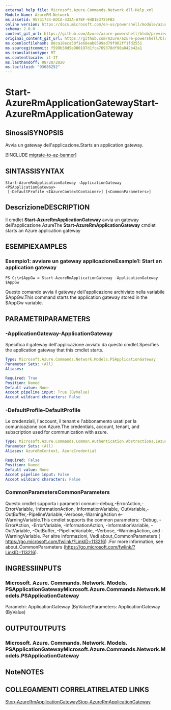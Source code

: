 ```yaml
---
external help file: Microsoft.Azure.Commands.Network.dll-Help.xml
Module Name: AzureRM.Network
ms.assetid: 95731734-EDCA-432A-A7BF-94D1E3725FB2
online version: https://docs.microsoft.com/en-us/powershell/module/azurerm.network/start-azurermapplicationgateway
schema: 2.0.0
content_git_url: https://github.com/Azure/azure-powershell/blob/preview/src/ResourceManager/Network/Commands.Network/help/Start-AzureRmApplicationGateway.md
original_content_git_url: https://github.com/Azure/azure-powershell/blob/preview/src/ResourceManager/Network/Commands.Network/help/Start-AzureRmApplicationGateway.md
ms.openlocfilehash: 88ca18eca50f1e68eab8599ad79f902ff1fd2551
ms.sourcegitcommit: f599b50d5e980197d1fca769378df90a842b42a1
ms.translationtype: MT
ms.contentlocale: it-IT
ms.lasthandoff: 08/20/2020
ms.locfileid: "93686252"
---
```

# <span data-ttu-id="d1240-101">Start-AzureRmApplicationGateway</span><span class="sxs-lookup"><span data-stu-id="d1240-101">Start-AzureRmApplicationGateway</span></span>

## <span data-ttu-id="d1240-102">Sinossi</span><span class="sxs-lookup"><span data-stu-id="d1240-102">SYNOPSIS</span></span>
<span data-ttu-id="d1240-103">Avvia un gateway dell'applicazione.</span><span class="sxs-lookup"><span data-stu-id="d1240-103">Starts an application gateway.</span></span>

[!INCLUDE [migrate-to-az-banner](../../includes/migrate-to-az-banner.md)]

## <span data-ttu-id="d1240-104">SINTASSI</span><span class="sxs-lookup"><span data-stu-id="d1240-104">SYNTAX</span></span>

```
Start-AzureRmApplicationGateway -ApplicationGateway <PSApplicationGateway>
 [-DefaultProfile <IAzureContextContainer>] [<CommonParameters>]
```

## <span data-ttu-id="d1240-105">Descrizione</span><span class="sxs-lookup"><span data-stu-id="d1240-105">DESCRIPTION</span></span>
<span data-ttu-id="d1240-106">Il cmdlet **Start-AzureRmApplicationGateway** avvia un gateway dell'applicazione Azure</span><span class="sxs-lookup"><span data-stu-id="d1240-106">The **Start-AzureRmApplicationGateway** cmdlet starts an Azure application gateway</span></span>

## <span data-ttu-id="d1240-107">ESEMPI</span><span class="sxs-lookup"><span data-stu-id="d1240-107">EXAMPLES</span></span>

### <span data-ttu-id="d1240-108">Esempio1: avviare un gateway applicazione</span><span class="sxs-lookup"><span data-stu-id="d1240-108">Example1: Start an application gateway</span></span>
```
PS C:\>$AppGw = Start-AzureRmApplicationGateway -ApplicationGateway $AppGw
```

<span data-ttu-id="d1240-109">Questo comando avvia il gateway dell'applicazione archiviato nella variabile $AppGw.</span><span class="sxs-lookup"><span data-stu-id="d1240-109">This command starts the application gateway stored in the $AppGw variable.</span></span>

## <span data-ttu-id="d1240-110">PARAMETRI</span><span class="sxs-lookup"><span data-stu-id="d1240-110">PARAMETERS</span></span>

### <span data-ttu-id="d1240-111">-ApplicationGateway</span><span class="sxs-lookup"><span data-stu-id="d1240-111">-ApplicationGateway</span></span>
<span data-ttu-id="d1240-112">Specifica il gateway dell'applicazione avviato da questo cmdlet.</span><span class="sxs-lookup"><span data-stu-id="d1240-112">Specifies the application gateway that this cmdlet starts.</span></span>

```yaml
Type: Microsoft.Azure.Commands.Network.Models.PSApplicationGateway
Parameter Sets: (All)
Aliases:

Required: True
Position: Named
Default value: None
Accept pipeline input: True (ByValue)
Accept wildcard characters: False
```

### <span data-ttu-id="d1240-113">-DefaultProfile</span><span class="sxs-lookup"><span data-stu-id="d1240-113">-DefaultProfile</span></span>
<span data-ttu-id="d1240-114">Le credenziali, l'account, il tenant e l'abbonamento usati per la comunicazione con Azure.</span><span class="sxs-lookup"><span data-stu-id="d1240-114">The credentials, account, tenant, and subscription used for communication with azure.</span></span>

```yaml
Type: Microsoft.Azure.Commands.Common.Authentication.Abstractions.IAzureContextContainer
Parameter Sets: (All)
Aliases: AzureRmContext, AzureCredential

Required: False
Position: Named
Default value: None
Accept pipeline input: False
Accept wildcard characters: False
```

### <span data-ttu-id="d1240-115">CommonParameters</span><span class="sxs-lookup"><span data-stu-id="d1240-115">CommonParameters</span></span>
<span data-ttu-id="d1240-116">Questo cmdlet supporta i parametri comuni:-debug,-ErrorAction,-ErrorVariable,-InformationAction,-InformationVariable,-OutVariable,-OutBuffer,-PipelineVariable,-Verbose,-WarningAction e-WarningVariable.</span><span class="sxs-lookup"><span data-stu-id="d1240-116">This cmdlet supports the common parameters: -Debug, -ErrorAction, -ErrorVariable, -InformationAction, -InformationVariable, -OutVariable, -OutBuffer, -PipelineVariable, -Verbose, -WarningAction, and -WarningVariable.</span></span> <span data-ttu-id="d1240-117">Per altre informazioni, Vedi about_CommonParameters ( https://go.microsoft.com/fwlink/?LinkID=113216) .</span><span class="sxs-lookup"><span data-stu-id="d1240-117">For more information, see about_CommonParameters (https://go.microsoft.com/fwlink/?LinkID=113216).</span></span>

## <span data-ttu-id="d1240-118">INGRESSI</span><span class="sxs-lookup"><span data-stu-id="d1240-118">INPUTS</span></span>

### <span data-ttu-id="d1240-119">Microsoft. Azure. Commands. Network. Models. PSApplicationGateway</span><span class="sxs-lookup"><span data-stu-id="d1240-119">Microsoft.Azure.Commands.Network.Models.PSApplicationGateway</span></span>
<span data-ttu-id="d1240-120">Parametri: ApplicationGateway (ByValue)</span><span class="sxs-lookup"><span data-stu-id="d1240-120">Parameters: ApplicationGateway (ByValue)</span></span>

## <span data-ttu-id="d1240-121">OUTPUT</span><span class="sxs-lookup"><span data-stu-id="d1240-121">OUTPUTS</span></span>

### <span data-ttu-id="d1240-122">Microsoft. Azure. Commands. Network. Models. PSApplicationGateway</span><span class="sxs-lookup"><span data-stu-id="d1240-122">Microsoft.Azure.Commands.Network.Models.PSApplicationGateway</span></span>

## <span data-ttu-id="d1240-123">Note</span><span class="sxs-lookup"><span data-stu-id="d1240-123">NOTES</span></span>

## <span data-ttu-id="d1240-124">COLLEGAMENTI CORRELATI</span><span class="sxs-lookup"><span data-stu-id="d1240-124">RELATED LINKS</span></span>

[<span data-ttu-id="d1240-125">Stop-AzureRmApplicationGateway</span><span class="sxs-lookup"><span data-stu-id="d1240-125">Stop-AzureRmApplicationGateway</span></span>](./Stop-AzureRmApplicationGateway.md)


